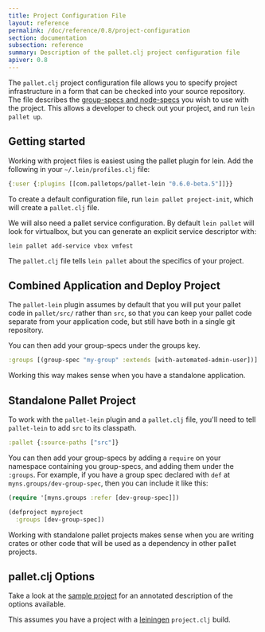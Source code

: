 ```yaml
---
title: Project Configuration File
layout: reference
permalink: /doc/reference/0.8/project-configuration
section: documentation
subsection: reference
summary: Description of the pallet.clj project configuration file
apiver: 0.8
---
```


The `pallet.clj` project configuration file allows you to specify project
infrastructure in a form that can be checked into your source repository.  The
file describes the [group-specs and node-specs]({{site.baseurl}}/doc/reference/0.8/node-types)
you wish to use with the project.  This allows a developer to check out your
project, and run `lein pallet up`.

## Getting started

Working with project files is easiest using the pallet plugin for lein.  Add the
following in your `~/.lein/profiles.clj` file:

``` clojure
{:user {:plugins [[com.palletops/pallet-lein "0.6.0-beta.5"]]}}
```

To create a default configuration file, run `lein pallet project-init`, which
will create a `pallet.clj` file.

We will also need a pallet service configuration.  By default `lein pallet` will
look for virtualbox, but you can generate an explicit service descriptor with:

`lein pallet add-service vbox vmfest`

The `pallet.clj` file tells `lein pallet` about the specifics of your project.

## Combined Application and Deploy Project

The `pallet-lein` plugin assumes by default that you will put your pallet code
in `pallet/src/` rather than `src`, so that you can keep your pallet code
separate from your application code, but still have both in a single git
repository.

You can then add your group-specs under the groups key.

``` clojure
:groups [(group-spec "my-group" :extends [with-automated-admin-user])]
```

Working this way makes sense when you have a standalone application.

## Standalone Pallet Project

To work with the `pallet-lein` plugin and a `pallet.clj` file, you'll need to
tell `pallet-lein` to add `src` to its classpath.

``` clojure
:pallet {:source-paths ["src"]}
```

You can then add your group-specs by adding a `require` on your namespace
containing you group-specs, and adding them under the `:groups`.  For example,
if you have a group spec declared with `def` at `myns.groups/dev-group-spec`,
then you can include it like this:

``` clojure
(require '[myns.groups :refer [dev-group-spec]])

(defproject myproject
  :groups [dev-group-spec])
```

Working with standalone pallet projects makes sense when you are writing crates
or other code that will be used as a dependency in other pallet projects.

## pallet.clj Options

Take a look at the
[sample project](https://github.com/pallet/pallet/blob/develop/sample-project-pallet.clj)
for an annotated description of the options available.


This assumes you have a project with a
[leiningen](https://github.com/technomancy/leiningen) `project.clj` build.

